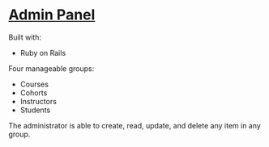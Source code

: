 # <a href='https://rails-admin-panel.herokuapp.com/'>Admin Panel</a>

Built with:
<ul>
    <li>Ruby on Rails</li>
</ul>

Four manageable groups:
<ul>
    <li>Courses</li>
    <li>Cohorts</li>
    <li>Instructors</li>
    <li>Students</li>
</ul>

The administrator is able to create, read, update, and delete any item in any group.